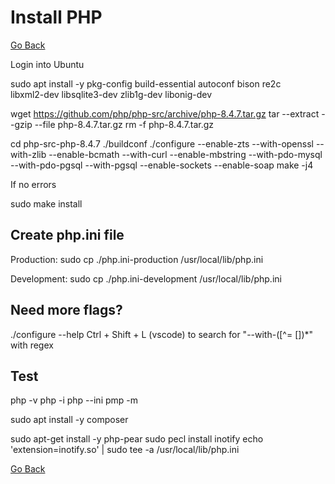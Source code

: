 # Install PHP

[Go Back](./../README.md)

Login into Ubuntu

sudo apt install -y pkg-config build-essential autoconf bison re2c \
                    libxml2-dev libsqlite3-dev zlib1g-dev libonig-dev

wget https://github.com/php/php-src/archive/php-8.4.7.tar.gz
tar --extract --gzip --file php-8.4.7.tar.gz
rm -f php-8.4.7.tar.gz

cd php-src-php-8.4.7
./buildconf
./configure --enable-zts --with-openssl --with-zlib --enable-bcmath --with-curl --enable-mbstring --with-pdo-mysql --with-pdo-pgsql --with-pgsql --enable-sockets --enable-soap
make -j4

If no errors

sudo make install

## Create php.ini file

Production:
sudo cp ./php.ini-production /usr/local/lib/php.ini

Development:
sudo cp ./php.ini-development /usr/local/lib/php.ini

## Need more flags?

./configure --help
Ctrl + Shift + L (vscode) to search for "--with-([^= [])*" with regex

## Test

php -v
php -i
php --ini
pmp -m

sudo apt install -y composer

sudo apt-get install -y php-pear
sudo pecl install inotify
echo 'extension=inotify.so' | sudo tee -a /usr/local/lib/php.ini

[Go Back](./../README.md)
